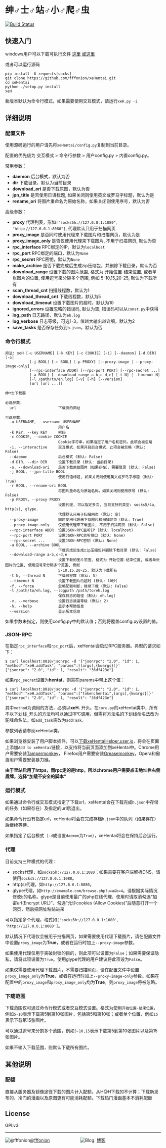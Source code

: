 ﻿# 绅♂士♂站♂小♂爬♂虫

[![Build Status](https://travis-ci.org/fffonion/xeHentai.svg?branch=master)](https://travis-ci.org/fffonion/xeHentai)

## 快速入门

windows用户可以下载可执行文件 [这里](https://github.com/fffonion/xeHentai/releases) [或这里](http://dl.yooooo.us/share/xeHentai/)

或者可以运行源码

```shell
pip install -U requests[socks]
git clone https://github.com/fffonion/xeHentai.git
cd xeHentai
python ./setup.py install
xeH
```

新版本默认为命令行模式，如果需要使用交互模式，请运行`xeH.py -i`

## 详细说明

### 配置文件

使用源码运行的用户请先将`xeHentai/config.py`复制到当前目录。

配置的优先级为 交互模式 > 命令行参数 > 用户config.py > 内置config.py。

常用参数：

 - **daemon** 后台模式，默认为否
 - **dir** 下载目录，默认为当前目录
 - **download_ori** 是否下载原图，默认为否
 - **jpn_title** 是否使用日语标题, 如果关闭则使用英文或罗马字标题，默认为是
 - **rename_ori** 将图片重命名为原始名称，如果关闭则使用序号，默认为否

高级参数：

 - **proxy** 代理列表，形如`["socks5h://127.0.0.1:1080", "http://127.0.0.1:8080"]`, 代理默认只用于扫描网页
 - **proxy_image** 是否同时使用代理来下载图片和扫描网页，默认为是
 - **proxy_image_only** 是否仅使用代理来下载图片, 不用于扫描网页, 默认为否
 - **rpc_interface** RPC绑定的IP，默认为`localhost`
 - **rpc_port** RPC绑定的端口，默认为`None`
 - **rpc_secret** RPC密钥，默认为`None`
 - **make_archive** 是否下载完成后生成zip压缩包，并删除下载目录，默认为否
 - **download_range** 设置下载的图片范围, 格式为 开始位置-结束位置, 或者单张图片的位置, 使用逗号来分隔多个范围, 例如 5-10,15,20-25, 默认为下载所有
 - **scan_thread_cnt** 扫描线程数，默认为1
 - **download_thread_cnt** 下载线程数，默认为5
 - **download_timeout** 设置下载图片的超时，默认为10
 - **ignored_errors** 设置忽略的错误码, 默认为空, 错误码可以从`const.py`中获得
 - **log_path** 日志路径，默认为`eh.log`
 - **log_verbose** 日志等级，可选1-3，值越大输出越详细，默认为2
 - **save_tasks** 是否保存任务到`h.json`，默认为否
 

### 命令行模式
```
用法: xeH [-u USERNAME] [-k KEY] [-c COOKIE] [-i] [--daemon] [-d DIR] [-o]
           [-j BOOL] [-r BOOL] [-p PROXY] [--proxy-image | --proxy-image-only]
           [--rpc-interface ADDR] [--rpc-port PORT] [--rpc-secret ...]
           [-a BOOL] [--download-range a-b,c-d,e] [-t N] [--timeout N]
           [-l /path/to/eh.log] [-v] [-h] [--version]
           [url [url ...]]

绅♂士下载器

必选参数:
  url                   下载页的网址

可选参数:
  -u USERNAME, --username USERNAME
                        用户名
  -k KEY, --key KEY     密码
  -c COOKIE, --cookie COOKIE
                        Cookie字符串，如果指定了用户名和密码，此项会被忽略
  -i, --interactive     交互模式，如果开启后台模式，此项会被忽略 (默认: False)
  --daemon              后台模式 (默认: False)
  -d DIR, --dir DIR     设置下载目录 (默认: 当前目录)
  -o, --download-ori    是否下载原始图片（如果存在），需要登录 (默认: False)
  -j BOOL, --jpn-title BOOL
                        使用日语标题, 如果关闭则使用英文或罗马字标题 (默认: True)
  -r BOOL, --rename-ori BOOL
                        将图片重命名为原始名称，如果关闭则使用序号 (默认: False)
  -p PROXY, --proxy PROXY
                        设置代理, 可以指定多次, 当前支持的类型: socks5/4a, http(s), glype.
                        代理默认只用于扫描网页 (默认: 空)
  --proxy-image         同时使用代理来下载图片和扫描网页（默认: True)
  --proxy-image-only    仅使用代理来下载图片, 不用于扫描网页 (默认: False)
  --rpc-interface ADDR  设置JSON-RPC监听IP (默认: localhost)
  --rpc-port PORT       设置JSON-RPC监听端口 (默认: None)
  --rpc-secret ...      设置JSON-RPC密钥 (默认: None)
  -a BOOL, --archive BOOL
                        下载完成后生成zip压缩包并删除下载目录 (默认: False)
  --download-range a-b,c-d,e
                        设置下载的图片范围, 格式为 开始位置-结束位置, 或者单张图片的位置, 使用逗号来分隔多个范围, 例如
                        5-10,15,20-25, 默认为下载所有
  -t N, --thread N      下载线程数 (默认: 5)
  --timeout N           设置下载图片的超时 (默认: 10秒)
  -f, --force           忽略配额判断，继续下载 (默认: False)
  -l /path/to/eh.log, --logpath /path/to/eh.log
                        保存日志的路径 (默认: eh.log)
  -v, --verbose         设置日志装逼等级 (默认: 2)
  -h, --help            显示本帮助信息
  --version             显示版本信息

```

如果参数未指定，则使用config.py中的默认值；否则将覆盖config.py设置的值。

### JSON-RPC

在指定`rpc_interface`和`rpc_port`后，xeHentai会启动RPC服务器。典型的请求如下：

```
$ curl localhost:8010/jsonrpc -d '{"jsonrpc": "2.0", "id": 1, "method":"xeH.addTask", "params":[[args],{kwargs}]}'
{"jsonrpc": "2.0", "id": 1, "result": "36df423e"}
```

如果`rpc_secret`设置为**hentai**，则需在params中带上这个值：
```
$ curl localhost:8010/jsonrpc -d '{"jsonrpc": "2.0", "id": 1, "method":"xeH.addTask", "params":["token:hentai",[args],{kwargs}]}'
{"jsonrpc": "2.0", "id": 1, "result": "36df423e"}
```

其中`method`为调用的方法，必须以**xeH.** 开头。在`core.py`的xeHentai类中，所有不以下划线`_`开头的方法均可以通过RPC调用，但需将方法名的下划线命名法改为驼峰命名法。如`add_task`需改为`addTask`。

参数列表请参阅xeHentai类。

如果浏览器安装了用户脚本插件，可以[下载xeHentaiHelper.user.js](http://dl.yooooo.us/userscripts/xeHentaiHelper.user.js)，将会在页面上添加`Add to xeHentai`链接，以支持将当前页面添加到xeHentai中。Chrome用户需要安装[Tampermonkey](https://chrome.google.com/webstore/detail/tampermonkey/dhdgffkkebhmkfjojejmpbldmpobfkfo)，
Firefox用户需要安装[Greasemonkey](https://addons.mozilla.org/en-US/firefox/addon/greasemonkey/)，Opera和傲游用户需要安装暴力猴。

**由于里站启用了https，而rpc走的是http，所以chrome用户需要点击地址栏右侧盾牌，选择“加载不安全的脚本”**

### 运行模式

如果通过命令行或交互模式指定了下载url，xeHentai会在下载完成`h.json`中存储的任务（如果存在）及指定的url后退出。

如果命令行没有指定url，xeHentai将会在完成存档`h.json`中的队列（如果存在）后继续等待。

如果指定了后台模式（`-d`或设置`daemon`为`True`），xeHentai将会在保持后台运行。

### 代理

目前支持三种模式的代理：

 - socks代理，如`socks5h://127.0.0.1:1080`；如果需要在客户端解析DNS，请使用`socks5://127.0.0.1:1080`。
 - http(s)代理，如`http://127.0.0.1:8080`。
 - glype代理，如`http://example.com/browse.php?u=a&b=4`。请根据实际情况修改`b`的名称。glype是目前使用最广的php在线代理，使用时请取消勾选“加密url(Encrypt URL)”、勾选“允许cookies (Allow Cookies)”后随意打开一个网页，然后把网址粘贴进来

可以指定多个代理，格式如`['socks5h://127.0.0.1:1080', 'http://127.0.0.1:8080']`。

默认情况下代理仅会被用于扫描网页，如果需要使用代理下载图片，请在配置文件中设置`proxy_image`为**True**，或者在运行时加上`--proxy-image`参数。

如果使用代理仅用于突破封锁的目的，则此项可以设置为`False`；如果需要保证隐私，请将此项设置为`True`。使用glype代理的用户建议将此项设为`False`。

如果仅需要使用代理下载图片，不需要扫描网页，请在配置文件中设置`proxy_image_only`为**True**，或者在运行时加上`--proxy-image-only`参数。如果在配置中的`proxy_image`和`proxy_image_only`均为**True**，则`proxy_image`将被忽略。

### 下载范围

下载范围仅可通过命令行模式或者交互模式设置。格式为使用`开始位置-结束位置`，例如`5-10`表示下载第5到第10张图片，包括第5和第10张；或者单个位置，例如`15`表示下载第15张图片。

可以通过逗号来分割多个范围，例如`5-10,15`表示下载第5到第10张图片以及第15张图片。

如果不输入下载范围，则默认下载所有图片。


## 其他说明

### 配额

直接从服务器及镜像途径下载的图片计入配额，从H@H下载的不计算；下载新发布的、冷门的漫画以及原图更有可能消耗配额，下载热门漫画基本不消耗配额

## License

GPLv3
***
![@fffonion](http://img.t.sinajs.cn/t5/style/images/register/logo.png)[@fffonion](http://weibo.com/376463435)&nbsp;&nbsp;&nbsp;&nbsp;&nbsp;&nbsp;&nbsp;&nbsp;&nbsp;&nbsp;&nbsp;&nbsp;&nbsp;&nbsp;&nbsp;&nbsp;&nbsp;&nbsp;&nbsp;&nbsp;&nbsp;&nbsp;&nbsp;&nbsp;&nbsp;![Blog](https://s.w.org/about/images/logos/wordpress-logo-32-blue.png)&nbsp;&nbsp;[博客](https://yooooo.us)
